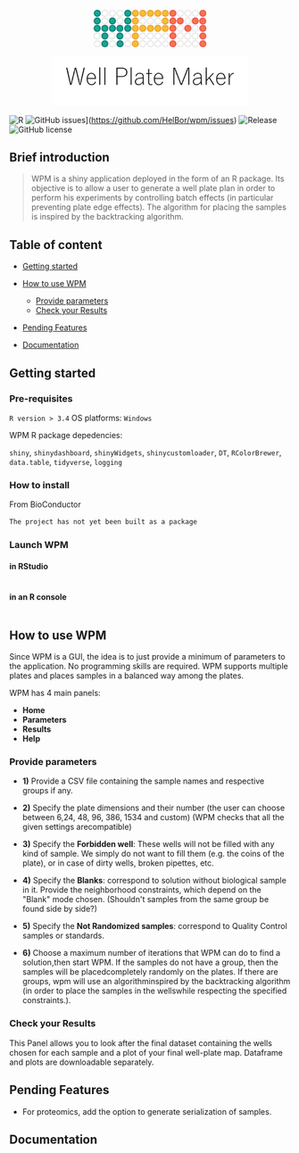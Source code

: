 <p align="center"><img width=40% src="https://github.com/HelBor/wpm/blob/master/inst/wpmApp/www/images/wpm_logo.png"></p>
<p align="center"><img width=70% src="https://github.com/HelBor/wpm/blob/master/inst/wpmApp/www/images/wpm_name.png"></p>


![R](https://img.shields.io/badge/R-v3.4+-blue?style=flat-square)
![GitHub issues](https://img.shields.io/github/issues/HelBor/wpm?style=flat-square)](https://github.com/HelBor/wpm/issues)
![Release](https://img.shields.io/badge/release-alpha-orange?style=flat-square)
![GitHub license](https://img.shields.io/github/license/HelBor/wpm?style=flat-square)


## Brief introduction

> WPM is a shiny application deployed in the form of an R package.
> Its objective is to allow a user to generate a well plate plan in order to perform his experiments by controlling batch effects (in particular preventing plate edge effects).
> The algorithm for placing the samples is inspired by the backtracking algorithm.

## Table of content
 * [Getting started](https://github.com/HelBor/wpm#getting-started)

 * [How to use WPM](https://github.com/HelBor/wpm#how-to-use-wpm)
   - [Provide parameters](https://github.com/HelBor/wpm#provide-parameters)
   - [Check your Results](https://github.com/HelBor/wpm#check-your-results)

 * [Pending Features](https://github.com/HelBor/wpm#pending-features)

 * [Documentation](htttps://github.com/HelBor/wpm#documentation)



## Getting started

### Pre-requisites
`R version > 3.4`
OS platforms: `Windows`

WPM R package depedencies:

`shiny`, `shinydashboard`, `shinyWidgets`, `shinycustomloader`, `DT`, 
`RColorBrewer`, `data.table`, `tidyverse`, `logging`

### How to install


From BioConductor
```R
The project has not yet been built as a package 
```


### Launch WPM

#### in RStudio

```R


```
#### in an R console
```R

```


## How to use WPM

Since WPM is a GUI, the idea is to just provide a minimum of parameters to the application. No programming skills are required. WPM supports multiple plates and places samples in a balanced way among the plates.

WPM has 4 main panels:

* __Home__
* __Parameters__
* __Results__
* __Help__


### Provide parameters

- **1)** Provide a CSV file containing the sample names and respective groups if any.

- **2)** Specify the plate dimensions and their number (the user can choose between 6,24,  48,  96,  386,  1534  and  custom)  (WPM  checks  that  all  the  given  settings  arecompatible)

- **3)** Specify the __Forbidden well__: These  wells  will  not  be  filled  with  any  kind  of  sample. We simply do not want to fill them (e.g. the coins of the plate), or in case of dirty wells, broken pipettes, etc.

- **4)** Specify the __Blanks__: correspond to solution without biological sample in it. Provide the neighborhood constraints, which depend on the "Blank" mode chosen. (Shouldn't samples from the same group be found side by side?)

- **5)** Specify the __Not Randomized samples__: correspond to Quality Control samples or standards.

- **6)** Choose a maximum number of iterations that WPM can do to find a solution,then start WPM. If the samples do not have a group, then the samples will be placedcompletely randomly on the plates. If there are groups, wpm will use an algorithminspired by the backtracking algorithm (in order to place the samples in the wellswhile respecting the specified constraints.).


### Check your Results

This Panel allows you to look after the final dataset containing the wells chosen for each sample and a plot of your final well-plate map. Dataframe and plots are downloadable separately.


## Pending Features
* For proteomics, add the option to generate serialization of samples.


## Documentation